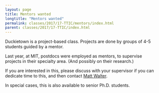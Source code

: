 ```yaml
---
layout: page
title: Mentors wanted
longtitle: "Mentors wanted"
permalink: classes/2017/17-TTIC/mentors/index.html
parent: classes/2017/17-TTIC/index.html
---
```


Duckietown is a project-based class. Projects
are done by groups of 4-5 students guided by a mentor.

Last year, at MIT, postdocs were employed as mentors,
to supervise projects in their specialty area. (And possibly
on their research.)

If you are interested in this, please discuss with your
supervisor if you can dedicate time to this, and then
contact [Matt Walter](http://ttic.edu/walter).

In special cases, this is also available to senior
Ph.D. students.
